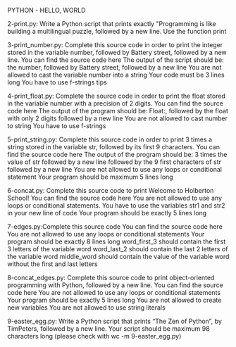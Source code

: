 PYTHON - HELLO, WORLD

2-print.py: Write a Python script that prints exactly "Programming is like building a multilingual puzzle, followed by a new line.
Use the function print

3-print_number.py: Complete this source code in order to print the integer stored in the variable number, followed by Battery street, followed by a new line.
You can find the source code here
The output of the script should be:
the number, followed by Battery street,
followed by a new line
You are not allowed to cast the variable number into a string
Your code must be 3 lines long
You have to use f-strings tips

4-print_float.py: Complete the source code in order to print the float stored in the variable number with a precision of 2 digits.
You can find the source code here
The output of the program should be:
Float:, followed by the float with only 2 digits
followed by a new line
You are not allowed to cast number to string
You have to use f-strings

5-print_string.py: Complete this source code in order to print 3 times a string stored in the variable str, followed by its first 9 characters.
You can find the source code here
The output of the program should be:
3 times the value of str
followed by a new line
followed by the 9 first characters of str
followed by a new line
You are not allowed to use any loops or conditional statement
Your program should be maximum 5 lines long

6-concat.py: Complete this source code to print Welcome to Holberton School!
You can find the source code here
You are not allowed to use any loops or conditional statements.
You have to use the variables str1 and str2 in your new line of code
Your program should be exactly 5 lines long

7-edges.py:Complete this source code
You can find the source code here
You are not allowed to use any loops or conditional statements
Your program should be exactly 8 lines long
word_first_3 should contain the first 3 letters of the variable word
word_last_2 should contain the last 2 letters of the variable word
middle_word should contain the value of the variable word without the first and last letters

8-concat_edges.py: Complete this source code to print object-oriented programming with Python, followed by a new line.
You can find the source code here
You are not allowed to use any loops or conditional statements
Your program should be exactly 5 lines long
You are not allowed to create new variables
You are not allowed to use string literals

9-easter_egg.py: Write a Python script that prints “The Zen of Python”, by TimPeters, followed by a new line.
Your script should be maximum 98 characters long (please check with wc -m 9-easter_egg.py)
